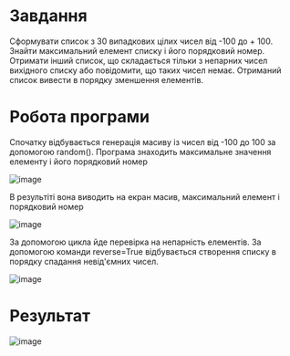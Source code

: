 # Завдання
Сформувати список з 30 випадкових цілих чисел від -100 до + 100. Знайти максимальний елемент списку і його порядковий номер. Отримати інший список, що складається тільки з непарних чисел вихідного списку або повідомити, що таких чисел немає. Отриманий список вивести в порядку зменшення елементів.
# Робота програми
Спочатку відбувається генерація масиву із чисел від -100 до 100 за допомогою random(). Програма знаходить максимальне значення елементу і його порядковий номер

![image](https://user-images.githubusercontent.com/86661251/124888750-118bae80-dfdf-11eb-8b8e-8dfc9d841186.png)

В результіті вона виводить на екран масив, максимальний елемент і порядковий номер

![image](https://user-images.githubusercontent.com/86661251/124888958-439d1080-dfdf-11eb-9699-d1596edcf309.png)

За допомогою цикла йде перевірка на непарність елементів. За допомогою команди reverse=True відбувається створення списку в порядку спадання невід'ємних чисел.

![image](https://user-images.githubusercontent.com/86661251/124889066-5f081b80-dfdf-11eb-9dd2-e3d1533ab5b1.png)

# Результат

![image](https://user-images.githubusercontent.com/86661251/124888875-2cf6b980-dfdf-11eb-993a-742a2e254e01.png)

